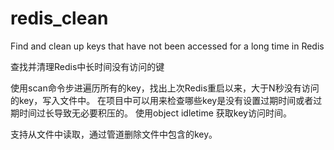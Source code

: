 # redis_clean
Find and clean up keys that have not been accessed for a long time in Redis

查找并清理Redis中长时间没有访问的键

使用scan命令步进遍历所有的key，找出上次Redis重启以来，大于N秒没有访问的key，写入文件中。
在项目中可以用来检查哪些key是没有设置过期时间或者过期时间过长导致无必要积压的。
使用object idletime 获取key访问时间。

支持从文件中读取，通过管道删除文件中包含的key。

